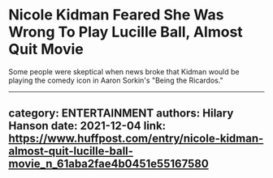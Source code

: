 # Nicole Kidman Feared She Was Wrong To Play Lucille Ball, Almost Quit Movie

Some people were skeptical when news broke that Kidman would be playing the comedy icon in Aaron Sorkin's "Being the Ricardos."

---
category: ENTERTAINMENT
authors: Hilary Hanson
date: 2021-12-04
link: https://www.huffpost.com/entry/nicole-kidman-almost-quit-lucille-ball-movie_n_61aba2fae4b0451e55167580
---
